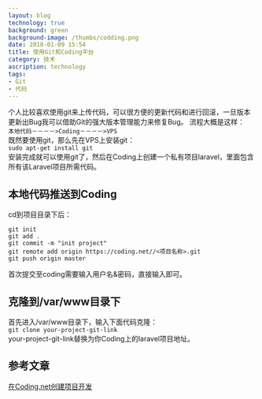 ```yaml
---
layout: blog
technology: true
background: green
background-image: /thumbs/codding.png
date: 2018-01-09 15:54
title: 使用Git和Coding平台
category: 技术
ascription: technology
tags:
- Git
- 代码
---
```


个人比较喜欢使用git来上传代码，可以很方便的更新代码和进行回滚，一旦版本更新出Bug我可以借助Git的强大版本管理能力来修复Bug。
流程大概是这样：  
`本地代码－－－－>Coding－－－－>VPS`  
既然要使用git，那么先在VPS上安装git：  
`sudo apt-get install git`  
安装完成就可以使用git了，然后在Coding上创建一个私有项目laravel，里面包含所有该Laravel项目所需代码。  
## 本地代码推送到Coding
cd到项目目录下后：  
```
git init
git add .
git commit -m "init project"
git remote add origin https://coding.net//<项目名称>.git
git push origin master
```
首次提交至coding需要输入用户名&密码，直接输入即可。  
## 克隆到/var/www目录下
首先进入/var/www目录下，输入下面代码克隆：  
`git clone your-project-git-link`  
your-project-git-link替换为你Coding上的laravel项目地址。  
## 参考文章
[在Coding.net创建项目开发](http://www.jianshu.com/p/eaf2edb496f7)